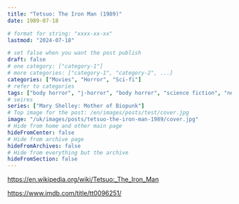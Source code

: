 ```yaml
---
title: "Tetsuo: The Iron Man (1989)"
date: 1989-07-18

# format for string: "xxxx-xx-xx"
lastmod: "2024-07-18"

# set false when you want the post publish
draft: false
# one category: ["category-1"]
# more categories: ["category-1", "category-2", ...]
categories: ["Movies", "Horror", "Sci-fi"]
# refer to categories
tags: ["body horror", "j-horror", "body horror", "science fiction", "necro fetishism", "giger", "shinya tsukamoto"]
# seires
series: ["Mary Shelley: Mother of Biopunk"]
# Top image for the post: /en/images/posts/test/cover.jpg
image: "/uk/images/posts/tetsuo-the-iron-man-1989/cover.jpg"
# Hide from home and other main page
hideFromCenter: false
# Hide from archive page
hideFromArchives: false
# Hide from everything but the archive
hideFromSection: false
---
```

https://en.wikipedia.org/wiki/Tetsuo:_The_Iron_Man

https://www.imdb.com/title/tt0096251/
<!--more-->